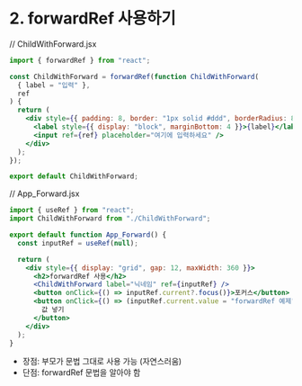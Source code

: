 # 2. forwardRef 사용하기

// ChildWithForward.jsx

```jsx
import { forwardRef } from "react";

const ChildWithForward = forwardRef(function ChildWithForward(
  { label = "입력" },
  ref
) {
  return (
    <div style={{ padding: 8, border: "1px solid #ddd", borderRadius: 8 }}>
      <label style={{ display: "block", marginBottom: 4 }}>{label}</label>
      <input ref={ref} placeholder="여기에 입력하세요" />
    </div>
  );
});

export default ChildWithForward;
```

// App_Forward.jsx

```jsx
import { useRef } from "react";
import ChildWithForward from "./ChildWithForward";

export default function App_Forward() {
  const inputRef = useRef(null);

  return (
    <div style={{ display: "grid", gap: 12, maxWidth: 360 }}>
      <h2>forwardRef 사용</h2>
      <ChildWithForward label="닉네임" ref={inputRef} />
      <button onClick={() => inputRef.current?.focus()}>포커스</button>
      <button onClick={() => (inputRef.current.value = "forwardRef 예제")}>
        값 넣기
      </button>
    </div>
  );
}
```

- 장점: 부모가 <Child ref={...}> 문법 그대로 사용 가능 (자연스러움)
- 단점: forwardRef 문법을 알아야 함
